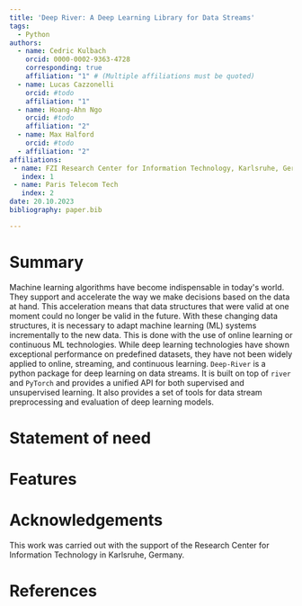 ```yaml
---
title: 'Deep River: A Deep Learning Library for Data Streams'
tags:
  - Python
authors:
  - name: Cedric Kulbach
    orcid: 0000-0002-9363-4728
    corresponding: true
    affiliation: "1" # (Multiple affiliations must be quoted)
  - name: Lucas Cazzonelli
    orcid: #todo
    affiliation: "1"
  - name: Hoang-Ahn Ngo
    orcid: #todo
    affiliation: "2"
  - name: Max Halford
    orcid: #todo
  - affiliation: "2"
affiliations:
 - name: FZI Research Center for Information Technology, Karlsruhe, Germany
   index: 1
 - name: Paris Telecom Tech
   index: 2
date: 20.10.2023
bibliography: paper.bib

---
```


# Summary
Machine learning algorithms have become indispensable in today's world. 
They support and accelerate the way we make decisions based on the data at hand. 
This acceleration means that data structures that were valid at one moment could no longer be valid in the future. 
With these changing data structures, it is necessary to adapt machine learning (ML) systems incrementally to the new data. 
This is done with the use of online learning or continuous ML technologies. 
While deep learning technologies have shown exceptional performance on predefined datasets, they have not been widely applied to online, streaming, and continuous learning.
`Deep-River` is a python package for deep learning on data streams. 
It is built on top of `river` and `PyTorch` and provides a unified API for both supervised and unsupervised learning. 
It also provides a set of tools for data stream preprocessing and evaluation of deep learning models.

# Statement of need

# Features

# Acknowledgements

This work was carried out with the support of the Research Center for Information Technology in Karlsruhe, Germany.

# References